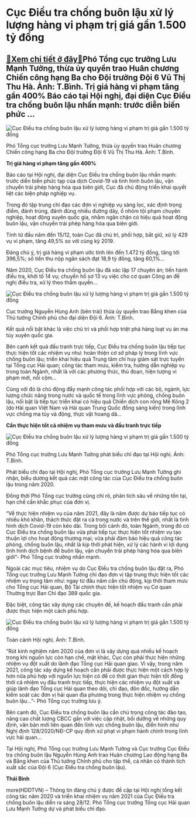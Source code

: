 Cục Điều tra chống buôn lậu xử lý lượng hàng vi phạm trị giá gần 1.500 tỷ đồng
==============================================================================

[:gift:Xem chi tiết ở đây:gift:](https://hddtvn.com/cuc-dieu-tra-chong-buon-lau-xu-ly-luong-hang-vi-pham-tri-gia-gan-1-500-ty-dong/)Phó Tổng cục trưởng Lưu Mạnh Tưởng, thừa ủy quyền trao Huân chương Chiến công hạng Ba cho Đội trưởng Đội 6 Vũ Thị Thu Hà. Ảnh: T.Bình. Trị giá hàng vi phạm tăng gần 400% Báo cáo tại Hội nghị, đại diện Cục Điều tra chống buôn lậu nhấn mạnh: trước diễn biến phức …
----------------------------------------------------------------------------------------------------------------------------------------------------------------------------------------------------------------------------------------------------------------------





![Cục Điều tra chống buôn lậu xử lý lượng hàng vi phạm trị giá gần 1.500 tỷ đồng](https://hddtvn.com/wp-content/uploads/2021/01/1.jpg.jpg "Cục Điều tra chống buôn lậu xử lý lượng hàng vi phạm trị giá gần 1.500 tỷ đồng")


 Phó Tổng cục trưởng Lưu Mạnh Tưởng, thừa ủy quyền trao Huân chương Chiến công hạng Ba cho Đội trưởng Đội 6 Vũ Thị Thu Hà. Ảnh: T.Bình.



**Trị giá hàng vi phạm tăng gần 400%**


Báo cáo tại Hội nghị, đại diện Cục Điều tra chống buôn lậu nhấn mạnh: trước diễn biến phức tạp của dịch Covid-19 và tình hình buôn lậu, vận chuyển trái phép hàng hóa qua biên giới, Cục đã chủ động triển khai quyết liệt các biện pháp nghiệp vụ.


Trong đó tập trung chỉ đạo các đơn vị nghiệp vụ sàng lọc, xác định trọng điểm, đánh trúng, đánh đúng nhiều đường dây, ổ nhóm tội phạm chuyên nghiệp, hoạt động xuyên quốc gia, nhằm ngăn chặn có hiệu quả hoạt động buôn lậu, vận chuyển trái phép hàng hóa qua biên giới.


Tính từ đầu năm đến 15/12, toàn Cục đã chủ trì, phối hợp, bắt giữ, xử lý 429 vụ vi phạm, tăng 49,5% so với cùng kỳ 2019.


Đáng chú ý, trị giá hàng vi phạm ước tính lên đến 1.472 tỷ đồng, tăng tới 396,5%; số tiền thu nộp ngân sách đạt 18,9 tỷ đồng, tăng 60,1%…


Năm 2020, Cục Điều tra chống buôn lậu đã xác lập 17 chuyên án; tiến hành điều tra, khởi tố 14 vụ; chuyển hồ sơ 13 vụ việc cho cơ quan Công an đề nghị điều tra, xử lý theo thẩm quyền…





![Cục Điều tra chống buôn lậu xử lý lượng hàng vi phạm trị giá gần 1.500 tỷ đồng](https://hddtvn.com/wp-content/uploads/2021/01/2-5.jpg "Cục Điều tra chống buôn lậu xử lý lượng hàng vi phạm trị giá gần 1.500 tỷ đồng")


 Cục trưởng Nguyễn Hùng Anh (bên trái) thừa ủy quyền trao Bằng khen của Thủ tướng Chính phủ cho đại diện Đội 6. Ảnh: T.Bình.



Kết quả nổi bật khác là việc chủ trì và phối hợp triệt phá hàng loạt vụ án ma túy xuyên quốc gia.


Bên cạnh kết quả đấu tranh trực tiếp, Cục Điều tra chống buôn lậu tiếp tục thực hiện tốt các nhiệm vụ như: hoàn thiện cơ sở pháp lý trong lĩnh vực chống buôn lậu; triển khai hiệu quả Trung tâm chỉ huy giám sát trực tuyến tại Tổng cục Hải quan; công tác tham mưu, kiểm tra, hướng dẫn nghiệp vụ trong toàn Ngành, nhất là với các phương thức, thủ đoạn, hiện tượng vi phạm mới, nổi cộm…


Cùng với đó là chủ động đẩy mạnh công tác phối hợp với các bộ, ngành, lực lượng chức năng trong nước và quốc tế trong lĩnh vực phòng, chống buôn lậu, nổi bật là tiếp tục triển khai có hiệu quả Chiến dịch con rồng Mê Kông 2 (do Hải quan Việt Nam và Hải quan Trung Quốc đồng sáng kiến) trong lĩnh vực chống ma túy và động, thực vật hoang dã…


**Cần thực hiện tốt cả nhiệm vụ tham mưu và đấu tranh trực tiếp**





![Cục Điều tra chống buôn lậu xử lý lượng hàng vi phạm trị giá gần 1.500 tỷ đồng](https://hddtvn.com/wp-content/uploads/2021/01/3122_3.jpg "Cục Điều tra chống buôn lậu xử lý lượng hàng vi phạm trị giá gần 1.500 tỷ đồng")


Phó Tổng cục trưởng Lưu Mạnh Tưởng phát biểu chỉ đạo tại Hội nghị. Ảnh: T.Bình.



Phát biểu chỉ đạo tại Hội nghị, Phó Tổng cục trưởng Lưu Mạnh Tưởng ghi nhận, biểu dương kết quả các mặt công tác của Cục Điều tra chống buôn lậu trong năm 2020.


Đồng thời Phó Tổng cục trưởng cũng chỉ rõ, phân tích sâu về những tồn tại, hạn chế cần khắc phục của đơn vị.


“Về thực hiện nhiệm vụ của năm 2021, đây là năm được dự báo tiếp tục có nhiều khó khăn, thách thức đặt ra cả trong nước và trên thế giới, nhất là tình hình dịch Covid-19 còn kéo dài. Trong bối cảnh đó, toàn Ngành, trong đó có Cục Điều tra chống buôn lậu vừa phải tiếp tục thực hiện tốt nhiệm vụ tạo thuận lợi cho hoạt động thương mại; vừa phải đảm bảo hiệu quả công tác phòng, chống buôn lậu, nhất là kịp thời phát hiện, xử lý các hành vi lợi dụng tình hình dịch bệnh để buôn lậu, vận chuyển trái phép hàng hóa qua biên giới”- Phó Tổng cục trưởng nhấn mạnh.


Ngoài các mục tiêu, nhiệm vụ do Cục Điều tra chống buôn lậu đặt ra, Phó Tổng cục trưởng Lưu Mạnh Tưởng chỉ đạo đơn vị tập trung thực hiện tốt các nhiệm vụ trọng tâm như: ngay từ đầu năm cần chủ động, kịp thời tham mưu cho Tổng cục Hải quan, Bộ Tài chính thực hiện tốt nhiệm vụ Cơ quan Thường trực Ban Chỉ đạo 389 quốc gia.


Đặc biệt, công tác xây dựng các chuyên đề, kế hoạch đấu tranh cần phải được thực hiện một cách phù hợp.





![Cục Điều tra chống buôn lậu xử lý lượng hàng vi phạm trị giá gần 1.500 tỷ đồng](https://hddtvn.com/wp-content/uploads/2021/01/3133_4.jpg.jpg "Cục Điều tra chống buôn lậu xử lý lượng hàng vi phạm trị giá gần 1.500 tỷ đồng")


Toàn cảnh Hội nghị. Ảnh: T.Bình.



“Rút kinh nghiệm năm 2020 của đơn vị là xây dựng quá nhiều kế hoạch trong khi nguồn lực còn hạn chế, mặt khác, Cục còn phải thực hiện những nhiệm vụ đột xuất do lãnh đạo Tổng cục Hải quan giao. Vì vậy, trong năm 2021, công tác xây dựng kế hoạch cần phải được thực hiện một cách hợp lý hơn nữa phù hợp với nguồn lực hiện có để có thời gian thực hiện tốt đồng thời cả nhiệm vụ đấu tranh trực tiếp, thực hiện các nhiệm vụ đột xuất và giúp lãnh đạo Tổng cục Hải quan theo dõi, chỉ đạo, đôn đốc, hướng dẫn kiểm soát các đơn vị hải quan địa phương trong thực hiện nhiệm vụ chống buôn lậu…”- Phó Tổng cục trưởng lưu ý.


Bên cạnh đó, Cục Điều tra chống buôn lậu cần chú trọng công tác đào tạo, nâng cao chất lượng CBCC gắn với việc cập nhật, bồi dưỡng về những quy định, văn bản mới liên quan đến lĩnh vực chống buôn lậu, điển hình như Nghị định 128/2020/NĐ-CP quy định xử phạt vi phạm hành chính trong lĩnh vực hải quan…


Tại Hội nghị, Phó Tổng cục trưởng Lưu Mạnh Tưởng và Cục trưởng Cục Điều tra chống buôn lậu Nguyễn Hùng Anh trao Huân chương Lao động hạng Ba và Bằng khen của Thủ tướng Chính phủ cho tập thể, cá nhân có thành tích xuất sắc của Đội 6 (Cục Điều tra chống buôn lậu).




**Thái Bình**



more(HDDTVN) – Thông tin đáng chú ý được đề cập tại Hội nghị tổng kết công tác năm 2020 và triển khai nhiệm vụ năm 2021 của Cục Điều tra chống buôn lậu diễn ra sáng 28/12. Phó Tổng cục trưởng Tổng cục Hải quan Lưu Mạnh Tưởng dự và phát biểu chỉ đạo.

